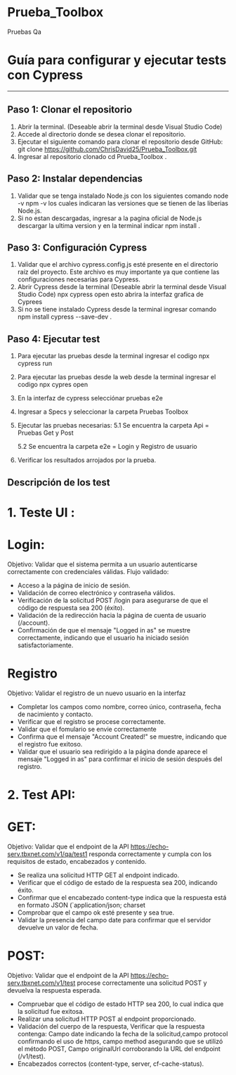 # Prueba_Toolbox
Pruebas Qa
# Guía para configurar y ejecutar tests con Cypress
-------

## Paso 1: Clonar el repositorio
1. Abrir la terminal. (Deseable abrir la terminal desde Visual Studio Code)
2. Accede al directorio donde se desea clonar el repositorio.
3. Ejecutar el siguiente comando para clonar el repositorio desde GitHub:
   git clone https://github.com/ChrisDavid25/Prueba_Toolbox.git
4. Ingresar al repositorio clonado cd Prueba_Toolbox .

## Paso 2: Instalar dependencias
1. Validar que se tenga instalado Node.js con los siguientes comando node -v
npm -v los cuales indicaran las versiones que se tienen de las liberias Node.js.
2. Si no estan descargadas, ingresar a la pagina oficial de Node.js descargar la ultima version y en la terminal indicar npm install .

## Paso 3: Configuración Cypress
1. Validar que el archivo cypress.config.js esté presente en el directorio raíz del proyecto. Este archivo es muy importante ya que contiene las configuraciones necesarias para Cypress.
2. Abrir Cypress desde la terminal (Deseable abrir la terminal desde Visual Studio Code) npx cypress open esto abrira la interfaz grafica de Cyprees
3. Si no se tiene instalado Cypress desde la terminal ingresar comando npm install cypress --save-dev .

## Paso 4: Ejecutar test 
1. Para ejecutar las pruebas desde la terminal ingresar el codigo npx cypress run
2. Para ejecutar las pruebas desde la web desde la terminal ingresar el codigo npx cypres open
3. En la interfaz de cypress selecciónar pruebas e2e
4. Ingresar a Specs y seleccionar la carpeta Pruebas Toolbox
5. Ejecutar las pruebas necesarias:
   5.1 Se encuentra la carpeta Api = Pruebas Get y Post

   5.2 Se encuentra la carpeta e2e = Login y Registro de usuario
6. Verificar los resultados arrojados por la prueba.

## Descripción de los test 
# 1. Teste UI : 
# Login:
Objetivo: Validar que el sistema permita a un usuario autenticarse correctamente con credenciales válidas.
Flujo validado:
* Acceso a la página de inicio de sesión.
* Validación de correo electrónico y contraseña válidos.
* Verificación de la solicitud POST /login para asegurarse de que el código de respuesta sea 200 (éxito).
* Validación de la redirección hacia la página de cuenta de usuario (/account).
* Confirmación de que el mensaje "Logged in as" se muestre correctamente, indicando que el usuario ha iniciado sesión satisfactoriamente.
# Registro
Objetivo: Validar el registro de un nuevo usuario en la interfaz
* Completar los campos como nombre, correo único, contraseña, fecha de nacimiento y contacto.
* Verificar que el registro se procese correctamente.
* Validar que el fomulario se envie correctamente
* Confirma que el mensaje "Account Created!" se muestre, indicando que el registro fue exitoso.
* Validar que el usuario sea redirigido a la página donde aparece el mensaje "Logged in as" para confirmar el inicio de sesión después del registro.
# 2. Test API:
# GET:
Objetivo: Validar que el endpoint de la API https://echo-serv.tbxnet.com/v1/qa/test1 responda correctamente y cumpla con los requisitos de estado, encabezados y contenido.
* Se realiza una solicitud HTTP GET al endpoint indicado.
* Verificar que el código de estado de la respuesta sea 200, indicando éxito.
* Confirmar que el encabezado content-type indica que la respuesta está en formato JSON (`application/json; charset
* Comprobar que el campo ok esté presente y sea true.
* Validar la presencia del campo date para confirmar que el servidor devuelve un valor de fecha.
# POST:
Objetivo: Validar que el endpoint de la API https://echo-serv.tbxnet.com/v1/test procese correctamente una solicitud POST y devuelva la respuesta esperada.
* Compruebar que el código de estado HTTP sea 200, lo cual indica que la solicitud fue exitosa.
* Realizar una solicitud HTTP POST al endpoint proporcionado.
* Validación del cuerpo de la respuesta, Verificar que la respuesta contenga: Campo date indicando la fecha de la solicitud,campo protocol confirmando el uso de https, campo method asegurando que se utilizó el método POST, Campo originalUrl corroborando la URL del endpoint (/v1/test).
* Encabezados correctos (content-type, server, cf-cache-status).

   
